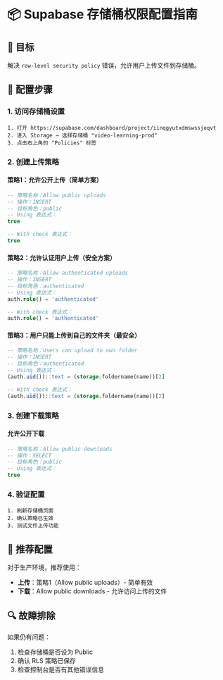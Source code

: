 # 📦 Supabase 存储桶权限配置指南

## 🎯 目标
解决 `row-level security policy` 错误，允许用户上传文件到存储桶。

## 🔧 配置步骤

### 1. 访问存储桶设置
```
1. 打开 https://supabase.com/dashboard/project/iinqgyutxdmswssjoqvt
2. 进入 Storage → 选择存储桶 "video-learning-prod"
3. 点击右上角的 "Policies" 标签
```

### 2. 创建上传策略

#### 策略1：允许公开上传（简单方案）
```sql
-- 策略名称：Allow public uploads
-- 操作：INSERT
-- 目标角色：public
-- Using 表达式：
true

-- With check 表达式：
true
```

#### 策略2：允许认证用户上传（安全方案）
```sql
-- 策略名称：Allow authenticated uploads
-- 操作：INSERT  
-- 目标角色：authenticated
-- Using 表达式：
auth.role() = 'authenticated'

-- With check 表达式：
auth.role() = 'authenticated'
```

#### 策略3：用户只能上传到自己的文件夹（最安全）
```sql
-- 策略名称：Users can upload to own folder
-- 操作：INSERT
-- 目标角色：authenticated
-- Using 表达式：
(auth.uid())::text = (storage.foldername(name))[2]

-- With check 表达式：
(auth.uid())::text = (storage.foldername(name))[2]
```

### 3. 创建下载策略

#### 允许公开下载
```sql
-- 策略名称：Allow public downloads
-- 操作：SELECT
-- 目标角色：public
-- Using 表达式：
true
```

### 4. 验证配置
```
1. 刷新存储桶页面
2. 确认策略已生效
3. 测试文件上传功能
```

## 🚨 推荐配置

对于生产环境，推荐使用：
- **上传**：策略1（Allow public uploads）- 简单有效
- **下载**：Allow public downloads - 允许访问上传的文件

## 🔍 故障排除

如果仍有问题：
1. 检查存储桶是否设为 Public
2. 确认 RLS 策略已保存
3. 检查控制台是否有其他错误信息 